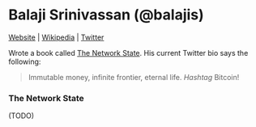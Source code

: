 # Balaji Srinivassan (@balajis)

[Website]() | [Wikipedia]() |  [Twitter](https://twitter.com/balajis)

Wrote a book called [The Network State](https://thenetworkstate.com/). His current Twitter bio says the following:
>Immutable money, infinite frontier, eternal life. *Hashtag* Bitcoin! 

### The Network State

(TODO)